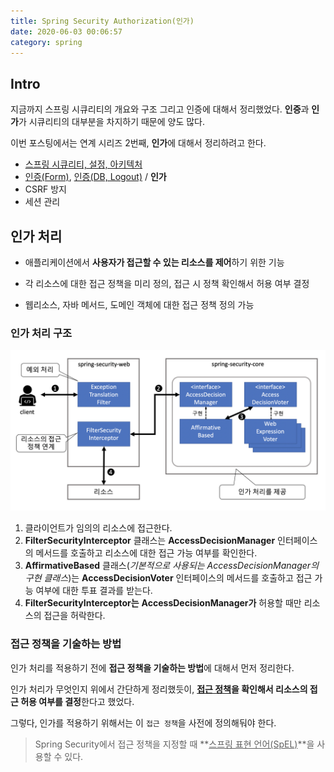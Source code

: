 ```yaml
---
title: Spring Security Authorization(인가)
date: 2020-06-03 00:06:57
category: spring
---
```


## Intro

지금까지 스프링 시큐리티의 개요와 구조 그리고 인증에 대해서 정리했었다. **인증**과 **인가**가 시큐리티의 대부분을 차지하기 때문에 양도 많다.

이번 포스팅에서는 연계 시리즈 2번째, **인가**에 대해서 정리하려고 한다.

- [스프링 시큐리티, 설정, 아키텍처](https://changrea.io/spring/spring-security-start/)
- [인증(Form)](https://changrea.io/spring/spring-security-authentication/), [인증(DB, Logout)](https://changrea.io/spring/spring-security-authentication-db/) / **인가**
- CSRF 방지
- 세션 관리



## 인가 처리

- 애플리케이션에서 **사용자가 접근할 수 있는 리소스를 제어**하기 위한 기능

- 각 리소스에 대한 접근 정책을 미리 정의, 접근 시 정책 확인해서 허용 여부 결정

- 웹리소스, 자바 메서드, 도메인 객체에 대한 접근 정책 정의 가능



### 인가 처리 구조

<img src="./img/spring-security-authorization.png" />

1. 클라이언트가 임의의 리소스에 접근한다.
2. **FilterSecurityInterceptor** 클래스는 **AccessDecisionManager** 인터페이스의 메서드를 호출하고 리소스에 대한 접근 가능 여부를 확인한다.
3. **AffirmativeBased** 클래스(*기본적으로 사용되는 AccessDecisionManager의 구현 클래스*)는 **AccessDecisionVoter** 인터페이스의 메서드를 호출하고 접근 가능 여부에 대한 투표 결과를 받는다.
4. **FilterSecurityInterceptor는** **AccessDecisionManager가** 허용할 때만 리소스의 접근을 허락한다.



### 접근 정책을 기술하는 방법

인가 처리를 적용하기 전에 **접근 정책을 기술하는 방법**에 대해서 먼저 정리한다.

인가 처리가 무엇인지 위에서 간단하게 정리했듯이, **<u>접근 정책</u>을 확인해서 리소스의 접근 허용 여부를 결정**한다고 했었다.

그렇다, 인가를 적용하기 위해서는 이 `접근 정책`을 사전에 정의해둬야 한다.

> Spring Security에서 접근 정책을 지정할 때 **<u>스프링 표현 언어(SpEL)</u>**을 사용할 수 있다.